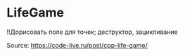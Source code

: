 # LifeGame
!!Дорисовать поле для точек; деструктор, зацикливание


Source: https://code-live.ru/post/cpp-life-game/
